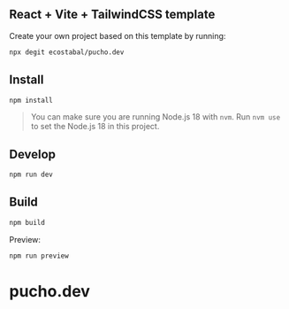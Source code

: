 ## React + Vite + TailwindCSS template

Create your own project based on this template by running:

```bash
npx degit ecostabal/pucho.dev
```

## Install

```bash
npm install
```

> You can make sure you are running Node.js 18 with `nvm`. Run `nvm use` to set the Node.js 18 in this project.

## Develop

```bash
npm run dev
```

## Build

```bash
npm build
```

Preview:

```bash
npm run preview
```

# pucho.dev
